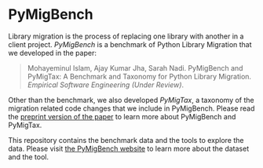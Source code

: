 # PyMigBench
Library migration is the process of replacing one library with another in a client project.
_PyMigBench_ is a benchmark of Python Library Migration that we developed in the paper:
> Mohayeminul Islam, Ajay Kumar Jha, Sarah Nadi.
> PyMigBench and PyMigTax: A Benchmark and Taxonomy for Python Library Migration.
> _Empirical Software Engineering (Under Review)_.

Other than the benchmark, we also developed _PyMigTax_,
a taxonomy of the migration related code changes that we include in PyMigBench.
Please read the [preprint version of the paper](https://arxiv.org/abs/2207.01124) to learn more about PyMigBench and PyMigTax.

This repository contains the benchmark data and the tools to explore the data. Please visit [the PyMigBench website](https://ualberta-smr.github.io/PyMigBench) to learn more about the dataset and the tool.
